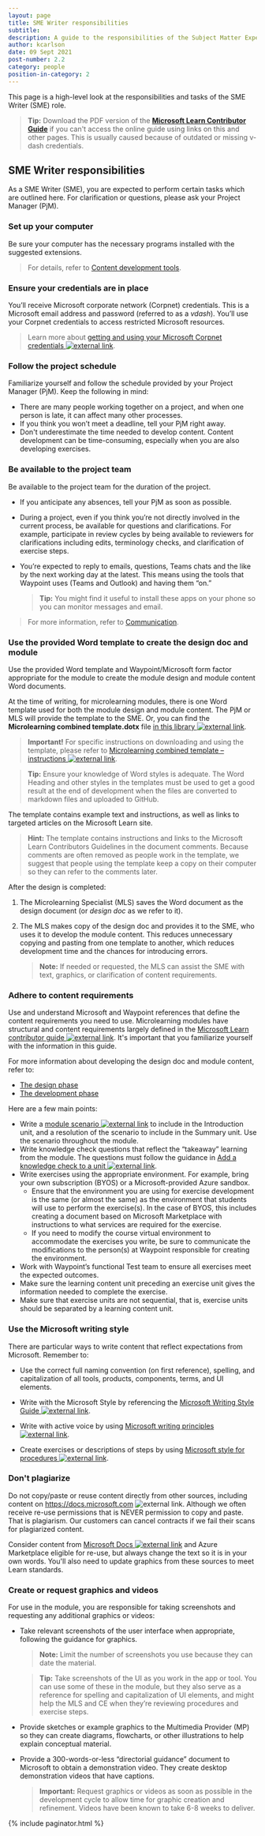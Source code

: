 ```yaml
---
layout: page
title: SME Writer responsibilities
subtitle:
description: A guide to the responsibilities of the Subject Matter Expert
author: kcarlson
date: 09 Sept 2021
post-number: 2.2
category: people
position-in-category: 2
---
```


This page is a high-level look at the responsibilities and tasks of the SME Writer (SME) role.

>**Tip:**  Download the PDF version of the [**Microsoft Learn Contributor Guide**](../assets/MS_Learn_Contributor_Guide.pdf) if you can't access the online guide using links on this and other pages. This is usually caused  because of outdated or missing v-dash credentials.

## SME Writer responsibilities

As a SME Writer (SME), you are expected to perform certain tasks which are outlined here. For clarification or questions, please ask your Project Manager (PjM).

### Set up your computer

Be sure your computer has the necessary programs installed with the suggested extensions. 

> For details, refer to [Content development tools]({{site.baseurl}}/get-started/content-development-tools.html).

### Ensure your credentials are in place

You’ll receive Microsoft corporate network (Corpnet) credentials. This is a Microsoft email address and password (referred to as a *vdash*). You’ll use your Corpnet credentials to access restricted Microsoft resources. 

> Learn more about <a href="https://waypointventures.sharepoint.com/:w:/r/sites/Home/_layouts/15/doc2.aspx?sourcedoc=%7B6CC69912-B551-43CD-B842-2A09295BA592%7D&file=Getting%20and%20using%20your%20Microsoft%20Corpnet%20credentials.docx&action=default&mobileredirect=true&cid=12c0dcbc-be09-40a4-a5ab-0e5a387c0065" target="_blank">getting and using your Microsoft Corpnet credentials ![external link](../assets/images/extlink.png)</a>. 

### Follow the project schedule

Familiarize yourself and follow the schedule provided by your Project Manager (PjM). Keep the following in mind:

- There are many people working together on a project, and when one person is late, it can affect many other processes.
- If you think you won’t meet a deadline, tell your PjM right away.
- Don't underestimate the time needed to develop content. Content development can be time-consuming, especially when you are also developing exercises.

### Be available to the project team

Be available to the project team for the duration of the project.

- If you anticipate any absences, tell your PjM as soon as possible.
- During a project, even if you think you’re not directly involved in the current process, be available for questions and clarifications. For example, participate in review cycles by being available to reviewers for clarifications including edits, terminology checks, and clarification of exercise steps.
- You’re expected to reply to emails, questions, Teams chats and the like by the next working day at the latest. This means using the tools that Waypoint uses (Teams and Outlook) and having them “on.”

    > **Tip:** You might find it useful to install these apps on your phone so you can monitor messages and email.

> For more information, refer to [Communication]({{site.baseurl}}/get-started/communication.html).

### Use the provided Word template to create the design doc and module

Use the provided Word template and Waypoint/Microsoft form factor appropriate for the module to create the module design and module content Word documents. 

At the time of writing, for microlearning modules, there is one Word template used for both the module design and module content. The PjM or MLS will provide the template to the SME. Or, you can find the **Microlearning combined template.dotx** file <a href="https://waypointventures.sharepoint.com/sites/Home/Waypoint Documents/" target="blank">in this library ![external link](../assets/images/extlink.png)</a>. 

> **Important!** For specific instructions on downloading and using the template, please refer to <a href="https://waypointventures.sharepoint.com/sites/Home/Waypoint Documents/Microlearning combined template - instructions.docx?web=1" target="_blank">Microlearning combined template – instructions ![external link](../assets/images/extlink.png)</a>.

> **Tip:** Ensure your knowledge of Word styles is adequate. The Word Heading and other styles in the templates must be used to get a good result at the end of development when the files are converted to markdown files and uploaded to GitHub. 

The template contains example text and instructions, as well as links to targeted articles on the Microsoft Learn site.

> **Hint:** The template contains instructions and links to the Microsoft Learn Contributors Guidelines in the document comments. Because comments are often removed as people work in the template, we suggest that people using the template keep a copy on their computer so they can refer to the comments later.

After the design is completed:

1. The Microlearning Specialist (MLS) saves the Word document as the design document (or *design doc* as we refer to it).
1. The MLS makes copy of the design doc and provides it to the SME, who uses it to develop the module content. This reduces unnecessary copying and pasting from one template to another, which reduces development time and the chances for introducing errors.

    > **Note:** If needed or requested, the MLS can assist the SME with text, graphics, or clarification of content requirements.

### Adhere to content requirements

Use and understand Microsoft and Waypoint references that define the content requirements you need to use. Microlearning modules have structural and content requirements largely defined in the <a href="https://review.docs.microsoft.com/help/learn/?branch=main" target="_blank">Microsoft Learn contributor guide ![external link](../assets/images/extlink.png)</a>. It's important that you familiarize yourself with the information in this guide.

For more information about developing the design doc and module content, refer to:

- [The design phase]({{site.baseurl}}/project-info/the-design-phase.html)
- [The development phase]({{site.baseurl}}/project-info/the-development-phase.html)

Here are a few main points:

- Write a <a href="https://review.docs.microsoft.com/help/learn/id-guidance-scenarios?branch=main" target="_blank">module scenario ![external link](../assets/images/extlink.png)</a> to include in the Introduction unit, and a resolution of the scenario to include in the Summary unit. Use the scenario throughout the module.
- Write knowledge check questions that reflect the “takeaway” learning from the module. The questions must follow the guidance in <a href="https://review.docs.microsoft.com/help/learn/unit-add-a-knowledge-check?branch=main" target="_blank">Add a knowledge check to a unit ![external link](../assets/images/extlink.png)</a>.
- Write exercises using the appropriate environment. For example, bring your own subscription (BYOS) or a Microsoft-provided Azure sandbox.
  - Ensure that the environment you are using for exercise development is the same (or almost the same) as the environment that students will use to perform the exercise(s). In the case of BYOS, this includes creating a document based on Microsoft Marketplace with instructions to what services are required for the exercise.
  - If you need to modify the course virtual environment to accommodate the exercises you write, be sure to communicate the modifications to the person(s) at Waypoint responsible for creating the environment.
- Work with Waypoint’s functional Test team to ensure all exercises meet the expected outcomes.
- Make sure the learning content unit preceding an exercise unit gives the information needed to complete the exercise.
- Make sure that exercise units are not sequential, that is, exercise units should be separated by a learning content unit.

### Use the Microsoft writing style

There are particular ways to write content that reflect expectations from Microsoft. Remember to:

- Use the correct full naming convention (on first reference), spelling, and capitalization of all tools, products, components, terms, and UI elements.

- Write with the Microsoft Style by referencing the <a href="(https://styleguides.azurewebsites.net/Styleguide/Read?id=2700&topicid=29021" target="_blank">Microsoft Writing Style Guide ![external link](../assets/images/extlink.png)</a>.

- Write with active voice by using <a href="https://review.docs.microsoft.com/help/contribute/writing-principles?branch=main" target="_blank">Microsoft writing principles ![external link](../assets/images/extlink.png)</a>.

- Create exercises or descriptions of steps by using <a href="https://styleguides.azurewebsites.net/Styleguide/Read?id=2700&topicid=29016" target="_blank">Microsoft style for procedures ![external link](../assets/images/extlink.png)</a>. 

### Don't plagiarize

Do not copy/paste or reuse content directly from other sources, including content on <a href="https://docs.microsoft.com" target="_blank">https://docs.microsoft.com ![external link](../assets/images/extlink.png)</a>. Although we often receive re-use permissions that is NEVER permission to copy and paste. That is plagiarism. Our customers can cancel contracts if we fail their scans for plagiarized content. 

Consider content from <a href="https://docs.microsoft.com" target="_blank">Microsoft Docs ![external link](../assets/images/extlink.png)</a> and Azure Marketplace eligible for re-use, but always change the text so it is in your own words. You'll also need to update graphics from these sources to meet Learn standards.

### Create or request graphics and videos

For use in the module, you are responsible for taking screenshots and requesting any additional graphics or videos:

  - Take relevant screenshots of the user interface when appropriate, following the guidance for graphics.

    > **Note:** Limit the number of screenshots you use because they can date the material.

    >**Tip:** Take screenshots of the UI as you work in the app or tool. You can use some of these in the module, but they also serve as a reference for spelling and capitalization of UI elements, and might help the MLS and CE when they’re reviewing procedures and exercise steps.

  - Provide sketches or example graphics to the Multimedia Provider (MP) so they can create diagrams, flowcharts, or other illustrations to help explain conceptual material.

  - Provide a 300-words-or-less “directorial guidance” document to Microsoft to obtain a demonstration video. They create desktop demonstration videos that have captions.

    > **Important:** Request graphics or videos as soon as possible in the development cycle to allow time for graphic creation and refinement. Videos have been known to take 6-8 weeks to deliver.

{% include paginator.html %}
